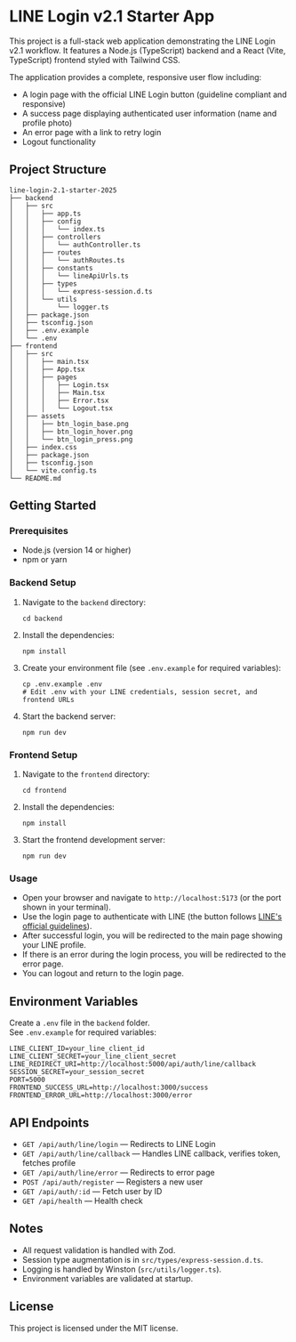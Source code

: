 # LINE Login v2.1 Starter App

This project is a full-stack web application demonstrating the LINE Login v2.1 workflow. It features a Node.js (TypeScript) backend and a React (Vite, TypeScript) frontend styled with Tailwind CSS.

The application provides a complete, responsive user flow including:
- A login page with the official LINE Login button (guideline compliant and responsive)
- A success page displaying authenticated user information (name and profile photo)
- An error page with a link to retry login
- Logout functionality

## Project Structure

```
line-login-2.1-starter-2025
├── backend
│   ├── src
│   │   ├── app.ts
│   │   ├── config
│   │   │   └── index.ts
│   │   ├── controllers
│   │   │   └── authController.ts
│   │   ├── routes
│   │   │   └── authRoutes.ts
│   │   ├── constants
│   │   │   └── lineApiUrls.ts
│   │   ├── types
│   │   │   └── express-session.d.ts
│   │   └── utils
│   │       └── logger.ts
│   ├── package.json
│   ├── tsconfig.json
│   ├── .env.example
│   └── .env
├── frontend
│   ├── src
│   │   ├── main.tsx
│   │   ├── App.tsx
│   │   ├── pages
│   │   │   ├── Login.tsx
│   │   │   ├── Main.tsx
│   │   │   ├── Error.tsx
│   │   │   └── Logout.tsx
│   ├── assets
│   │   ├── btn_login_base.png
│   │   ├── btn_login_hover.png
│   │   └── btn_login_press.png
│   ├── index.css
│   ├── package.json
│   ├── tsconfig.json
│   └── vite.config.ts
└── README.md
```

## Getting Started

### Prerequisites

- Node.js (version 14 or higher)
- npm or yarn

### Backend Setup

1. Navigate to the `backend` directory:
   ```
   cd backend
   ```
2. Install the dependencies:
   ```
   npm install
   ```
3. Create your environment file (see `.env.example` for required variables):
   ```
   cp .env.example .env
   # Edit .env with your LINE credentials, session secret, and frontend URLs
   ```
4. Start the backend server:
   ```
   npm run dev
   ```

### Frontend Setup

1. Navigate to the `frontend` directory:
   ```
   cd frontend
   ```
2. Install the dependencies:
   ```
   npm install
   ```
3. Start the frontend development server:
   ```
   npm run dev
   ```

### Usage

- Open your browser and navigate to `http://localhost:5173` (or the port shown in your terminal).
- Use the login page to authenticate with LINE (the button follows [LINE's official guidelines](https://terms2.line.me/LINE_Developers_Guidelines_for_Login_Button)).
- After successful login, you will be redirected to the main page showing your LINE profile.
- If there is an error during the login process, you will be redirected to the error page.
- You can logout and return to the login page.

## Environment Variables

Create a `.env` file in the `backend` folder.  
See `.env.example` for required variables:

```
LINE_CLIENT_ID=your_line_client_id
LINE_CLIENT_SECRET=your_line_client_secret
LINE_REDIRECT_URI=http://localhost:5000/api/auth/line/callback
SESSION_SECRET=your_session_secret
PORT=5000
FRONTEND_SUCCESS_URL=http://localhost:3000/success
FRONTEND_ERROR_URL=http://localhost:3000/error
```

## API Endpoints

- `GET /api/auth/line/login` — Redirects to LINE Login
- `GET /api/auth/line/callback` — Handles LINE callback, verifies token, fetches profile
- `GET /api/auth/line/error` — Redirects to error page
- `POST /api/auth/register` — Registers a new user
- `GET /api/auth/:id` — Fetch user by ID
- `GET /api/health` — Health check

## Notes

- All request validation is handled with Zod.
- Session type augmentation is in `src/types/express-session.d.ts`.
- Logging is handled by Winston (`src/utils/logger.ts`).
- Environment variables are validated at startup.

## License

This project is licensed under the MIT license.